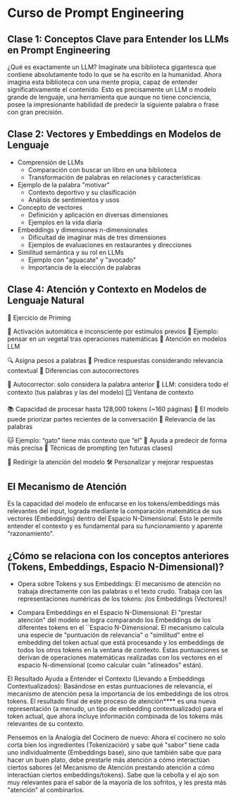 # Curso de Prompt Engineering

## Clase 1: Conceptos Clave para Entender los LLMs en Prompt Engineering

¿Qué es exactamente un LLM?
Imagínate una biblioteca gigantesca que contiene absolutamente todo lo que se ha escrito en la humanidad. Ahora imagina esta biblioteca con una mente propia, capaz de entender significativamente el contenido. Esto es precisamente un LLM o modelo grande de lenguaje, una herramienta que aunque no tiene conciencia, posee la impresionante habilidad de predecir la siguiente palabra o frase con gran precisión.


## Clase 2:  Vectores y Embeddings en Modelos de Lenguaje

- Comprensión de LLMs
    - Comparación con buscar un libro en una biblioteca
    - Transformación de palabras en relaciones y características
- Ejemplo de la palabra "motivar"
    - Contexto deportivo y su clasificación
    - Análisis de sentimientos y usos
- Concepto de vectores
    - Definición y aplicación en diversas dimensiones
    - Ejemplos en la vida diaria
- Embeddings y dimensiones n-dimensionales
    - Dificultad de imaginar más de tres dimensiones
    - Ejemplos de evaluaciones en restaurantes y direcciones
- Similitud semántica y su rol en LLMs
    - Ejemplo con "aguacate" y "avocado"
    - Importancia de la elección de palabras

## Clase 4: Atención y Contexto en Modelos de Lenguaje Natural 

🧪 Ejercicio de Priming

🧠 Activación automática e inconsciente por estímulos previos
🎯 Ejemplo: pensar en un vegetal tras operaciones matemáticas
🤖 Atención en modelos LLM

🔍 Asigna pesos a palabras
📏 Predice respuestas considerando relevancia contextual
📱 Diferencias con autocorrectores

📲 Autocorrector: solo considera la palabra anterior
🤯 LLM: considera todo el contexto (tus palabras y las del modelo)
🪟 Ventana de contexto

📚 Capacidad de procesar hasta 128,000 tokens (~160 páginas)
🔄 El modelo puede priorizar partes recientes de la conversación
🧭 Relevancia de las palabras

🐱 Ejemplo: “gato” tiene más contexto que “el”
🧩 Ayuda a predecir de forma más precisa
🎯 Técnicas de prompting (en futuras clases)

🧲 Redirigir la atención del modelo
🛠️ Personalizar y mejorar respuestas

## El Mecanismo de Atención 
Es la capacidad del modelo de enfocarse en los tokens/embeddings más relevantes del input, lograda mediante la comparación matemática de sus vectores (Embeddings) dentro del Espacio N-Dimensional. Esto le permite entender el contexto y es fundamental para su funcionamiento y aparente "razonamiento".

## ¿Cómo se relaciona con los conceptos anteriores (Tokens, Embeddings, Espacio N-Dimensional)?

- Opera sobre Tokens y sus Embeddings: El mecanismo de atención no trabaja directamente con las palabras o el texto crudo. Trabaja con las representaciones numéricas de los tokens: ¡los Embeddings (Vectores)!

- Compara Embeddings en el Espacio N-Dimensional: El "prestar atención" del modelo se logra comparando los Embeddings de los diferentes tokens en el ``Espacio N-Dimensional. El mecanismo calcula una especie de "puntuación de relevancia" o "similitud" entre el embedding del token actual que está procesando y los embeddings de todos los otros tokens en la ventana de contexto. Estas puntuaciones se derivan de operaciones matemáticas realizadas con los vectores en el espacio N-dimensional (como calcular cuán "alineados" están).

El Resultado Ayuda a Entender el Contexto (Llevando a Embeddings Contextualizados): Basándose en estas puntuaciones de relevancia, el mecanismo de atención pesa la importancia de los embeddings de los otros tokens. El resultado final de este proceso de atención**** es una nueva representación (a menudo, un tipo de embedding contextualizado) para el token actual, que ahora incluye información combinada de los tokens más relevantes de su contexto.

Pensemos en la Analogía del Cocinero de nuevo:
Ahora el cocinero no solo corta bien los ingredientes (Tokenización) y sabe qué "sabor" tiene cada uno individualmente (Embeddings base), sino que también sabe que para hacer un buen plato, debe prestarle más atención a cómo interactúan ciertos sabores (el Mecanismo de Atención prestando atención a cómo interactúan ciertos embeddings/tokens). Sabe que la cebolla y el ajo son muy relevantes para el sabor de la mayoría de los sofritos, y les presta más "atención" al combinarlos.

